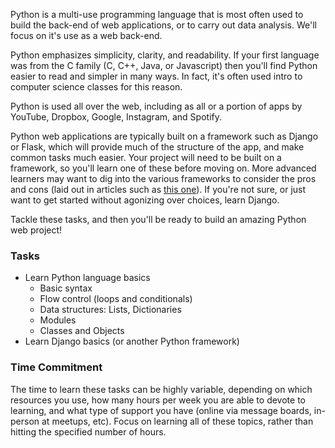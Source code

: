 Python is a multi-use programming language that is most often used to build the back-end of web applications, or to carry out data analysis. We'll focus on it's use as a web back-end.

Python emphasizes simplicity, clarity, and readability. If your first language was from the C family (C, C++, Java, or Javascript) then you'll find Python easier to read and simpler in many ways. In fact, it's often used intro to computer science classes for this reason.

Python is used all over the web, including as all or a portion of apps by YouTube, Dropbox, Google, Instagram, and Spotify.

Python web applications are typically built on a framework such as Django or Flask, which will provide much of the structure of the app, and make common tasks much easier. Your project will need to be built on a framework, so you'll learn one of these before moving on. More advanced learners may want to dig into the various frameworks to consider the pros and cons (laid out in articles such as [this one](https://www.airpair.com/python/posts/django-flask-pyramid)). If you're not sure, or just want to get started without agonizing over choices, learn Django.

Tackle these tasks, and then you'll be ready to build an amazing Python web project!

### Tasks
* Learn Python language basics
    * Basic syntax
    * Flow control (loops and conditionals)
    * Data structures: Lists, Dictionaries
    * Modules
    * Classes and Objects
* Learn Django basics (or another Python framework)

### Time Commitment

The time to learn these tasks can be highly variable, depending on which resources you use, how many hours per week you are able to devote to learning, and what type of support you have (online via message boards, in-person at meetups, etc). Focus on learning all of these topics, rather than hitting the specified number of hours.
